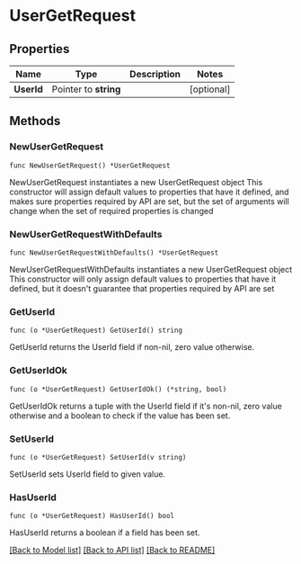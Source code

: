 # UserGetRequest

## Properties

Name | Type | Description | Notes
------------ | ------------- | ------------- | -------------
**UserId** | Pointer to **string** |  | [optional] 

## Methods

### NewUserGetRequest

`func NewUserGetRequest() *UserGetRequest`

NewUserGetRequest instantiates a new UserGetRequest object
This constructor will assign default values to properties that have it defined,
and makes sure properties required by API are set, but the set of arguments
will change when the set of required properties is changed

### NewUserGetRequestWithDefaults

`func NewUserGetRequestWithDefaults() *UserGetRequest`

NewUserGetRequestWithDefaults instantiates a new UserGetRequest object
This constructor will only assign default values to properties that have it defined,
but it doesn't guarantee that properties required by API are set

### GetUserId

`func (o *UserGetRequest) GetUserId() string`

GetUserId returns the UserId field if non-nil, zero value otherwise.

### GetUserIdOk

`func (o *UserGetRequest) GetUserIdOk() (*string, bool)`

GetUserIdOk returns a tuple with the UserId field if it's non-nil, zero value otherwise
and a boolean to check if the value has been set.

### SetUserId

`func (o *UserGetRequest) SetUserId(v string)`

SetUserId sets UserId field to given value.

### HasUserId

`func (o *UserGetRequest) HasUserId() bool`

HasUserId returns a boolean if a field has been set.


[[Back to Model list]](../README.md#documentation-for-models) [[Back to API list]](../README.md#documentation-for-api-endpoints) [[Back to README]](../README.md)



